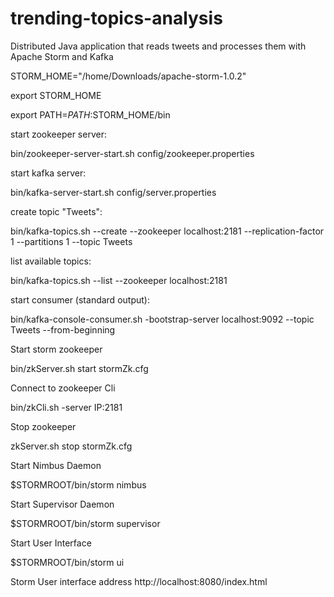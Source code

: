 # trending-topics-analysis
Distributed Java application that reads tweets and processes them with Apache Storm and Kafka

STORM_HOME="/home/Downloads/apache-storm-1.0.2"

export STORM_HOME

export PATH=$PATH:$STORM_HOME/bin

start zookeeper server: 

bin/zookeeper-server-start.sh config/zookeeper.properties

start kafka server:

bin/kafka-server-start.sh config/server.properties

create topic "Tweets":

bin/kafka-topics.sh --create --zookeeper localhost:2181 --replication-factor 1 --partitions 1 --topic Tweets

list available topics:

bin/kafka-topics.sh --list --zookeeper localhost:2181

start consumer (standard output):

bin/kafka-console-consumer.sh -bootstrap-server localhost:9092 --topic Tweets --from-beginning

Start storm zookeeper

bin/zkServer.sh start stormZk.cfg

Connect to zookeeper Cli

bin/zkCli.sh -server IP:2181

Stop zookeeper

zkServer.sh stop stormZk.cfg

Start Nimbus Daemon

$STORMROOT/bin/storm nimbus

Start Supervisor Daemon

$STORMROOT/bin/storm supervisor

Start User Interface

$STORMROOT/bin/storm ui

Storm User interface address
http://localhost:8080/index.html